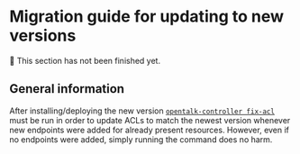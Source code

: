 # Migration guide for updating to new versions

<!-- TODO -->
:construction: This section has not been finished yet.

## General information

After installing/deploying the new version
[`opentalk-controller fix-acl`](acl.md#opentalk-controller-fix-acl-subcommand)
must be run in order to update ACLs to match the newest version whenever
new endpoints were added for already present resources. However, even if no
endpoints were added, simply running the command does no harm.
